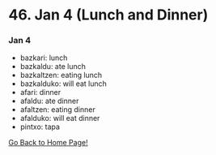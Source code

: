 # 46. Jan 4 (Lunch and Dinner)

### Jan 4

*   bazkari: lunch
*   bazkaldu: ate lunch
*   bazkaltzen: eating lunch
*   bazkalduko: will eat lunch
*   afari: dinner
*   afaldu: ate dinner
*   afaltzen: eating dinner
*   afalduko: will eat dinner
*   pintxo: tapa

[ Go Back to Home Page!](..)